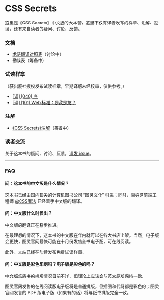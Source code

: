 # CSS Secrets

这里是《CSS Secrets》中文版的大本营，这里不仅有译者发布的样章、注解、勘误，还有来自读者的疑问、讨论、反馈。

### 文档

* [术语翻译对照表](https://github.com/cssmagic/CSS-Secrets/issues/1)（讨论中）
* 勘误表（筹备中）

### 试读样章

（获出版社授权发布试读样章。早期译版未经校审，仅供参考。）

* [[译] [040] 序](https://github.com/cssmagic/CSS-Secrets/issues/5)
* [[译] [101] Web 标准：是敌是友？](https://github.com/cssmagic/CSS-Secrets/issues/7)

### 注解

* [《CSS Secrets》注解](https://github.com/cssmagic/CSS-Secrets/tree/master/notes)（筹备中）

### 读者交流

关于这本书的疑问、讨论、反馈，[请发 issue](https://github.com/cssmagic/CSS-Secrets/issues)。

***

### FAQ

#### 问：这本书的中文版是什么情况？

这本书已经由国内顶尖的计算机图书公司 “图灵文化” 引进；同时，百姓网前端工程师 [@CSS魔法](http://weibo.com/cssmagic) 已经着手中文版的翻译。

#### 问：中文版什么时候出？

中文版的翻译正在稳步推进。

在最理想的情况下，这本书的中文版在年内就可以在各大书店上架。当然，电子版会更快，图灵官网最快可能在十月份发售全书电子版，可在线阅读。

此外，本站已经在陆续发布免费试读样章。

#### 问：中文版是彩色印刷吗？电子版是彩色的吗？

中文版纸质书的排版情况目前不详，但理论上应该会与英文原版保持一致。

图灵官网发售的在线阅读版电子版将是普通排版，但插图和代码都是彩色的；图灵官网发售的 PDF 版电子版（如果有的话）将与纸书排版完全一致。
